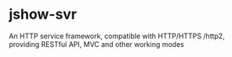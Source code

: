 # jshow-svr
An HTTP service framework, compatible with HTTP/HTTPS /http2, providing RESTful API, MVC and other working modes
